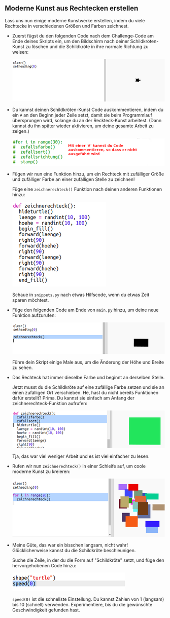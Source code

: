## Moderne Kunst aus Rechtecken erstellen

Lass uns nun einige moderne Kunstwerke erstellen, indem du viele Rechtecke in verschiedenen Größen und Farben zeichnest.

+ Zuerst fügst du den folgenden Code nach dem Challenge-Code am Ende deines Skripts ein, um den Bildschirm nach deiner Schildkröten-Kunst zu löschen und die Schildkröte in ihre normale Richtung zu weisen:
    
    ![screenshot](images/modern-reset.png)

+ Du kannst deinen Schildkröten-Kunst Code auskommentieren, indem du ein `#` an den Beginn jeder Zeile setzt, damit sie beim Programmlauf übersprungen wird, solange du an der Reckteck-Kunst arbeitest. (Dann kannst du ihn später wieder aktivieren, um deine gesamte Arbeit zu zeigen.)
    
    ![screenshot](images/modern-comment.png)

+ Fügen wir nun eine Funktion hinzu, um ein Rechteck mit zufälliger Größe und zufälliger Farbe an einer zufälligen Stelle zu zeichnen!
    
    Füge eine `zeichnerechteck()` Funktion nach deinen anderen Funktionen hinzu:
    
    ![screenshot](images/modern-rect-function.png)
    
    Schaue in `snippets.py` nach etwas Hilfscode, wenn du etwas Zeit sparen möchtest.

+ Füge den folgenden Code am Ende von `main.py` hinzu, um deine neue Funktion aufzurufen:
    
    ![screenshot](images/modern-call-rect.png)
    
    Führe dein Skript einige Male aus, um die Änderung der Höhe und Breite zu sehen.

+ Das Rechteck hat immer dieselbe Farbe und beginnt an derselben Stelle.
    
    Jetzt musst du die Schildkröte auf eine zufällige Farbe setzen und sie an einen zufälligen Ort verschieben. He, hast du nicht bereits Funktionen dafür erstellt? Prima. Du kannst sie einfach am Anfang der zeichnerechteck-Funktion aufrufen:
    
    ![screenshot](images/modern-random-rect.png)
    
    Tja, das war viel weniger Arbeit und es ist viel einfacher zu lesen.

+ Rufen wir nun `zeichnerechteck()` in einer Schleife auf, um coole moderne Kunst zu kreieren:
    
    ![screenshot](images/modern-rect-art.png)

+ Meine Güte, das war ein bisschen langsam, nicht wahr! Glücklicherweise kannst du die Schildkröte beschleunigen.
    
    Suche die Zeile, in der du die Form auf "Schildkröte" setzt, und füge den hervorgehobenen Code hinzu:
    
    ![screenshot](images/modern-speed.png)
    
    `speed(0)` ist die schnellste Einstellung. Du kannst Zahlen von 1 (langsam) bis 10 (schnell) verwenden. Experimentiere, bis du die gewünschte Geschwindigkeit gefunden hast.
